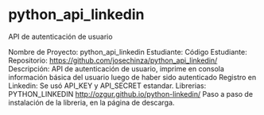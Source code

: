 # python_api_linkedin
API de autenticación de usuario

Nombre de Proyecto: python_api_linkedin
Estudiante: 
Código Estudiante:
Repositorio: https://github.com/josechinza/python_api_linkedin/
Descripción: API de autenticación de usuario, imprime en consola información básica del usuario luego de haber sido autenticado
Registro en Linkedin: Se usó API_KEY y API_SECRET estandar.
Librerias:
            PYTHON_LINKEDIN     http://ozgur.github.io/python-linkedin/
            Paso a paso de instalación de la libreria, en la página de descarga.

